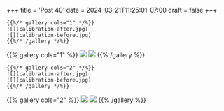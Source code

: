 +++
title = 'Post 40'
date = 2024-03-21T11:25:01-07:00
draft = false
+++

```text
{{%/* gallery cols="1" */%}}
![](calibration-after.jpg)
![](calibration-before.jpg)
{{%/* /gallery */%}}
```

{{% gallery cols="1" %}}
![](calibration-after.jpg)
![](calibration-before.jpg)
{{% /gallery %}}

```text
{{%/* gallery cols="2" */%}}
![](calibration-after.jpg)
![](calibration-before.jpg)
{{%/* /gallery */%}}
```

{{% gallery cols="2" %}}
![](calibration-after.jpg)
![](calibration-before.jpg)
{{% /gallery %}}
